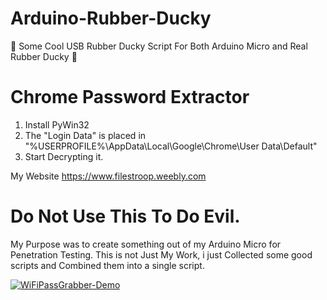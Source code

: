 # Arduino-Rubber-Ducky
🐤  Some Cool USB Rubber Ducky Script For Both Arduino Micro and Real Rubber Ducky 🐥

# Chrome Password Extractor
 1. Install PyWin32
 3. The "Login Data" is placed in "%USERPROFILE%\AppData\Local\Google\Chrome\User Data\Default"
 4. Start Decrypting it.
  
  My Website https://www.filestroop.weebly.com
# Do Not Use This To Do Evil.
  My Purpose was to create something out of my Arduino Micro for Penetration Testing.
  This is not Just My Work, i just Collected some good scripts and Combined them into a single script.
  
 [![WiFiPassGrabber-Demo](https://i.ytimg.com/vi/-Dieqo0c-hQ/hqdefault.jpg)](https://www.youtube.com/watch?v=-Dieqo0c-hQ)



